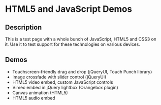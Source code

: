# HTML5 and JavaScript Demos 

## Description 
This is a test page with a whole bunch of JavaScript, HTML5 and CSS3 on it. Use it to test support for these technologies on various devices.

## Demos
- Touchscreen-friendly drag and drop (jQueryUI, Touch Punch library)
- Image crossfade with slider control (jQueryUI)
- HTML5 video embed, custom JavaScript controls
- Vimeo embed in jQuery lightbox (Orangebox plugin)
- Canvas animation (HTML5)
- HTML5 audio embed


